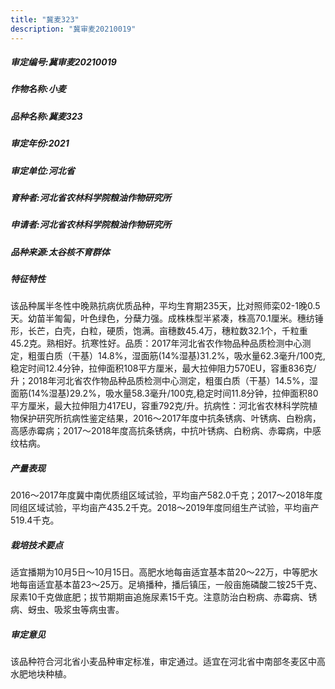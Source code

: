```yaml
---
title: "冀麦323"
description: "冀审麦20210019"
---
```

##### 审定编号:冀审麦20210019

##### 作物名称:小麦

##### 品种名称:冀麦323

##### 审定年份:2021

##### 审定单位:河北省

##### 育种者:河北省农林科学院粮油作物研究所

##### 申请者:河北省农林科学院粮油作物研究所

##### 品种来源:太谷核不育群体

##### 特征特性
该品种属半冬性中晚熟抗病优质品种，平均生育期235天，比对照师栾02-1晚0.5天。幼苗半匍匐，叶色绿色，分蘖力强。成株株型半紧凑，株高70.1厘米。穗纺锤形，长芒，白壳，白粒，硬质，饱满。亩穗数45.4万，穗粒数32.1个，千粒重45.2克。熟相好。抗寒性好。品质：2017年河北省农作物品种品质检测中心测定，粗蛋白质（干基）14.8%，湿面筋(14%湿基)31.2%，吸水量62.3毫升/100克,稳定时间12.4分钟，拉伸面积108平方厘米，最大拉伸阻力570EU，容重836克/升；2018年河北省农作物品种品质检测中心测定，粗蛋白质（干基）14.5%，湿面筋(14%湿基)29.2%，吸水量58.3毫升/100克,稳定时间11.8分钟，拉伸面积80平方厘米，最大拉伸阻力417EU，容重792克/升。抗病性：河北省农林科学院植物保护研究所抗病性鉴定结果，2016～2017年度中抗条锈病、叶锈病、白粉病，高感赤霉病；2017～2018年度高抗条锈病，中抗叶锈病、白粉病、赤霉病，中感纹枯病。

##### 产量表现
2016～2017年度冀中南优质组区域试验，平均亩产582.0千克；2017～2018年度同组区域试验，平均亩产435.2千克。2018～2019年度同组生产试验，平均亩产519.4千克。

##### 栽培技术要点
适宜播期为10月5日～10月15日。高肥水地每亩适宜基本苗20～22万，中等肥水地每亩适宜基本苗23～25万。足墒播种，播后镇压，一般亩施磷酸二铵25千克、尿素10千克做底肥；拔节期期亩追施尿素15千克。注意防治白粉病、赤霉病、锈病、蚜虫、吸浆虫等病虫害。

##### 审定意见
该品种符合河北省小麦品种审定标准，审定通过。适宜在河北省中南部冬麦区中高水肥地块种植。
